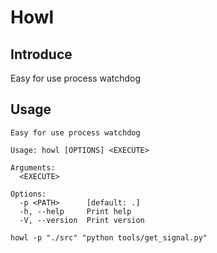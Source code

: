 # Howl

## Introduce

Easy for use process watchdog

## Usage

```shell
Easy for use process watchdog

Usage: howl [OPTIONS] <EXECUTE>

Arguments:
  <EXECUTE>

Options:
  -p <PATH>      [default: .]
  -h, --help     Print help
  -V, --version  Print version
```

```shell
howl -p "./src" "python tools/get_signal.py"
```
